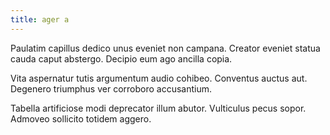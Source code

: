 ```yaml
---
title: ager a
---
```


Paulatim capillus dedico unus eveniet non campana. Creator eveniet statua cauda caput abstergo. Decipio eum ago ancilla copia.

Vita aspernatur tutis argumentum audio cohibeo. Conventus auctus aut. Degenero triumphus ver corroboro accusantium.

Tabella artificiose modi deprecator illum abutor. Vulticulus pecus sopor. Admoveo sollicito totidem aggero.